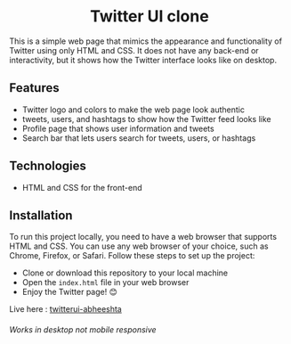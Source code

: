 <h1 align="center">  Twitter UI clone </h1>

This is a simple web page that mimics the appearance and functionality of Twitter using only HTML and CSS. It does not have any back-end or interactivity, but it shows how the Twitter interface looks like on desktop.

## Features

- Twitter logo and colors to make the web page look authentic
- tweets, users, and hashtags to show how the Twitter feed looks like
- Profile page that shows user information and tweets
- Search bar that lets users search for tweets, users, or hashtags

## Technologies

- HTML and CSS for the front-end


## Installation

To run this project locally, you need to have a web browser that supports HTML and CSS. You can use any web browser of your choice, such as Chrome, Firefox, or Safari. Follow these steps to set up the project:

- Clone or download this repository to your local machine
- Open the `index.html` file in your web browser
- Enjoy the Twitter page! 😊

Live here : [twitterui-abheeshta](https://abheeshta-p.github.io/twitter-page/)

###### Works in desktop not mobile responsive
